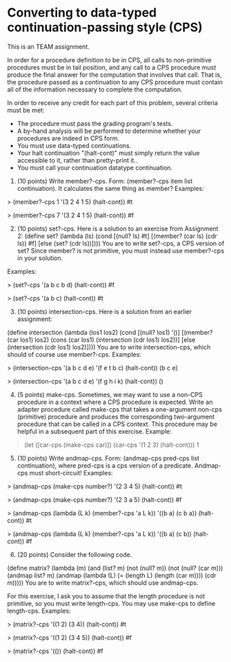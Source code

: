 # Converting to data-typed continuation-passing style (CPS)

This is an TEAM assignment.

In order for a procedure definition to be in CPS, all calls to non-primitive procedures must be in tail position, and any call to a CPS procedure must produce the final answer for the computation that involves that call. That is, the procedure passed as a continuation to any CPS procedure must contain all of the information necessary to complete the computation.

In order to receive any credit for each part of this problem, several criteria must be met:

- The procedure must pass the grading program's tests.
- A by-hand analysis will be performed to determine whether your procedures are indeed in CPS form.
- You must use data-typed continuations.
- Your halt continuation "(halt-cont)" must simply return the value accessible to it, rather than pretty-print it..
- You must call your continuation datatype continuation.

1. (10 points) Write member?-cps. Form: (member?-cps item list continuation). It calculates the same thing as member?
Examples:

\> (member?-cps 1 '(3 2 4 1 5) (halt-cont))
#t

\> (member?-cps 7 '(3 2 4 1 5) (halt-cont))
#f

2. (10 points) set?-cps. Here is a solution to an exercise from Assignment 2:
(define set?
  (lambda (ls)
    (cond
     [(null? ls) #t]
     [(member? (car ls) (cdr ls)) #f]
     [else (set? (cdr ls))])))
You are to write set?-cps, a CPS version of set? Since member? is not primitive, you must instead use member?-cps in your solution.

Examples:
 
\>  (set?-cps '(a b c b d) (halt-cont))
#f

\> (set?-cps '(a b c) (halt-cont))
#t

3. (10 points) intersection-cps. Here is a solution from an earlier assignment:
 
(define intersection
  (lambda (los1 los2)
    (cond
     [(null? los1) '()]
     [(member? (car los1) los2)
      (cons (car los1)
            (intersection (cdr los1) los2))]
     [else (intersection (cdr los1) los2)]))) 
You are to write intersection-cps, which should of course use member?-cps.
Examples:

\> (intersection-cps '(a b c d e) '(f e t b c) (halt-cont))
(b c e)

\> (intersection-cps '(a b c d e) '(f g h i k) (halt-cont))
()

4. (5 points) make-cps. Sometimes, we may want to use a non-CPS procedure in a context where a CPS procedure is expected. Write an adapter procedure called make-cps that takes a one-argument non-cps (primitive) procedure and produces the corresponding two-argument procedure that can be called in a CPS context. This procedure may be helpful in a subsequent part of this exercise.
Example:

> (let ([car-cps (make-cps car)])
     (car-cps '(1 2 3) (halt-cont)))
1

5. (10 points) Write andmap-cps. Form: (andmap-cps pred-cps list continuation), where pred-cps is a cps version of a predicate. Andmap-cps must short-circuit!
Examples:

\> (andmap-cps (make-cps number?) '(2 3 4 5) (halt-cont))
#t

\> (andmap-cps (make-cps number?) '(2 3 a 5) (halt-cont))
#f

\> (andmap-cps (lambda (L k) (member?-cps 'a L k)) '((b a) (c b a)) (halt-cont))
#t

\> (andmap-cps (lambda (L k) (member?-cps 'a L k)) '((b a) (c b)) (halt-cont))
#f

6. (20 points) Consider the following code.
 
(define matrix?
  (lambda (m)
    (and (list? m)
         (not (null? m))
         (not (null? (car m)))
         (andmap list? m)
         (andmap (lambda (L) (= (length L) (length (car m))))
                    (cdr m)))))
You are to write matrix?-cps, which should use andmap-cps.

For this exercise, I ask you to assume that the length procedure is not primitive, so you must write length-cps. You may use make-cps to define length-cps. Examples:

\> (matrix?-cps '((1 2) (3 4)) (halt-cont))
#t

\> (matrix?-cps '((1 2) (3 4 5)) (halt-cont))
#f

\> (matrix?-cps '(()) (halt-cont))
#f

